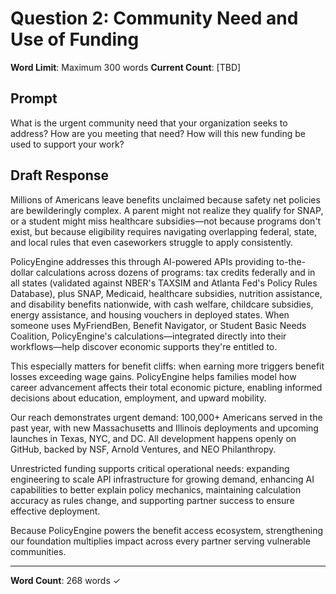 # Question 2: Community Need and Use of Funding

**Word Limit**: Maximum 300 words
**Current Count**: [TBD]

## Prompt
What is the urgent community need that your organization seeks to address? How are you meeting that need? How will this new funding be used to support your work?

## Draft Response

Millions of Americans leave benefits unclaimed because safety net policies are bewilderingly complex. A parent might not realize they qualify for SNAP, or a student might miss healthcare subsidies—not because programs don't exist, but because eligibility requires navigating overlapping federal, state, and local rules that even caseworkers struggle to apply consistently.

PolicyEngine addresses this through AI-powered APIs providing to-the-dollar calculations across dozens of programs: tax credits federally and in all states (validated against NBER's TAXSIM and Atlanta Fed's Policy Rules Database), plus SNAP, Medicaid, healthcare subsidies, nutrition assistance, and disability benefits nationwide, with cash welfare, childcare subsidies, energy assistance, and housing vouchers in deployed states. When someone uses MyFriendBen, Benefit Navigator, or Student Basic Needs Coalition, PolicyEngine's calculations—integrated directly into their workflows—help discover economic supports they're entitled to.

This especially matters for benefit cliffs: when earning more triggers benefit losses exceeding wage gains. PolicyEngine helps families model how career advancement affects their total economic picture, enabling informed decisions about education, employment, and upward mobility.

Our reach demonstrates urgent demand: 100,000+ Americans served in the past year, with new Massachusetts and Illinois deployments and upcoming launches in Texas, NYC, and DC. All development happens openly on GitHub, backed by NSF, Arnold Ventures, and NEO Philanthropy.

Unrestricted funding supports critical operational needs: expanding engineering to scale API infrastructure for growing demand, enhancing AI capabilities to better explain policy mechanics, maintaining calculation accuracy as rules change, and supporting partner success to ensure effective deployment.

Because PolicyEngine powers the benefit access ecosystem, strengthening our foundation multiplies impact across every partner serving vulnerable communities.

---

**Word Count**: 268 words ✓
